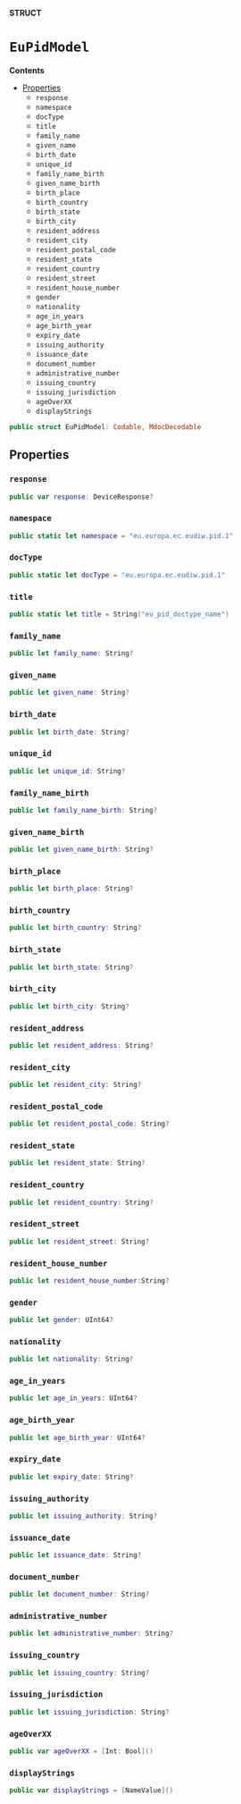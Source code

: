 **STRUCT**

# `EuPidModel`

**Contents**

- [Properties](#properties)
  - `response`
  - `namespace`
  - `docType`
  - `title`
  - `family_name`
  - `given_name`
  - `birth_date`
  - `unique_id`
  - `family_name_birth`
  - `given_name_birth`
  - `birth_place`
  - `birth_country`
  - `birth_state`
  - `birth_city`
  - `resident_address`
  - `resident_city`
  - `resident_postal_code`
  - `resident_state`
  - `resident_country`
  - `resident_street`
  - `resident_house_number`
  - `gender`
  - `nationality`
  - `age_in_years`
  - `age_birth_year`
  - `expiry_date`
  - `issuing_authority`
  - `issuance_date`
  - `document_number`
  - `administrative_number`
  - `issuing_country`
  - `issuing_jurisdiction`
  - `ageOverXX`
  - `displayStrings`

```swift
public struct EuPidModel: Codable, MdocDecodable
```

## Properties
### `response`

```swift
public var response: DeviceResponse?
```

### `namespace`

```swift
public static let namespace = "eu.europa.ec.eudiw.pid.1"
```

### `docType`

```swift
public static let docType = "eu.europa.ec.eudiw.pid.1"
```

### `title`

```swift
public static let title = String("eu_pid_doctype_name")
```

### `family_name`

```swift
public let family_name: String?
```

### `given_name`

```swift
public let given_name: String?
```

### `birth_date`

```swift
public let birth_date: String?
```

### `unique_id`

```swift
public let unique_id: String?
```

### `family_name_birth`

```swift
public let family_name_birth: String?
```

### `given_name_birth`

```swift
public let given_name_birth: String?
```

### `birth_place`

```swift
public let birth_place: String?
```

### `birth_country`

```swift
public let birth_country: String?
```

### `birth_state`

```swift
public let birth_state: String?
```

### `birth_city`

```swift
public let birth_city: String?
```

### `resident_address`

```swift
public let resident_address: String?
```

### `resident_city`

```swift
public let resident_city: String?
```

### `resident_postal_code`

```swift
public let resident_postal_code: String?
```

### `resident_state`

```swift
public let resident_state: String?
```

### `resident_country`

```swift
public let resident_country: String?
```

### `resident_street`

```swift
public let resident_street: String?
```

### `resident_house_number`

```swift
public let resident_house_number:String?
```

### `gender`

```swift
public let gender: UInt64?
```

### `nationality`

```swift
public let nationality: String?
```

### `age_in_years`

```swift
public let age_in_years: UInt64?
```

### `age_birth_year`

```swift
public let age_birth_year: UInt64?
```

### `expiry_date`

```swift
public let expiry_date: String?
```

### `issuing_authority`

```swift
public let issuing_authority: String?
```

### `issuance_date`

```swift
public let issuance_date: String?
```

### `document_number`

```swift
public let document_number: String?
```

### `administrative_number`

```swift
public let administrative_number: String?
```

### `issuing_country`

```swift
public let issuing_country: String?
```

### `issuing_jurisdiction`

```swift
public let issuing_jurisdiction: String?
```

### `ageOverXX`

```swift
public var ageOverXX = [Int: Bool]()
```

### `displayStrings`

```swift
public var displayStrings = [NameValue]()
```

